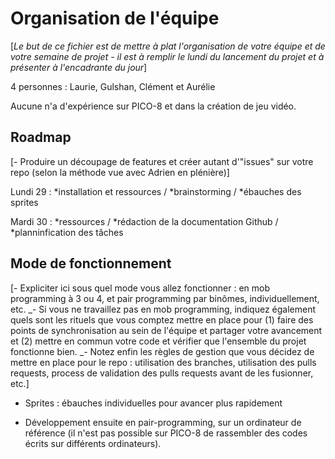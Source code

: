 # Organisation de l'équipe

[*Le but de ce fichier est de mettre à plat l'organisation de votre équipe et de votre semaine de projet - il est à remplir le lundi du lancement du projet et à présenter à l'encadrante du jour*]

4 personnes : Laurie, Gulshan, Clément et Aurélie

Aucune n'a d'expérience sur PICO-8 et dans la création de jeu vidéo.

## Roadmap

[- Produire un découpage de features et créer autant  d'"issues" sur votre repo (selon la méthode vue avec Adrien en plénière)]

Lundi 29 : *installation et ressources / *brainstorming / *ébauches des sprites

Mardi 30 : *ressources / *rédaction de la documentation Github / *planninfication des tâches


## Mode de fonctionnement 

[- Expliciter ici sous quel mode vous allez fonctionner : en mob programming à 3 ou 4, et pair programming par binômes, individuellement, etc.
_- Si vous ne travaillez pas en mob programming, indiquez également quels sont les rituels que vous comptez mettre en place pour (1) faire des points de synchronisation au sein de l'équipe et partager votre avancement et (2) mettre en commun votre code et vérifier que l'ensemble du projet fonctionne bien.
_- Notez enfin les règles de gestion que vous décidez de mettre en place pour le repo : utilisation des branches, utilisation des pulls requests, process de validation des pulls requests avant de les fusionner, etc.]

- Sprites : ébauches individuelles pour avancer plus rapidement

- Développement ensuite en pair-programming, sur un ordinateur de référence (il n'est pas possible sur PICO-8 de rassembler des codes écrits sur différents ordinateurs).
